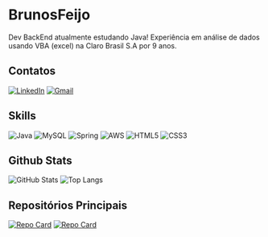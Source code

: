 
# BrunosFeijo
Dev BackEnd atualmente estudando Java!
Experiência em análise de dados usando VBA (excel) na Claro Brasil S.A por 9 anos.

## Contatos
[![LinkedIn](https://img.shields.io/badge/LinkedIn-000?style=for-the-badge&logo=linkedin&logoColor=0E76A8)](https://www.linkedin.com/in/bruno-feij%C3%B3/) [![Gmail](https://img.shields.io/badge/Gmail-D14836?style=for-the-badge&logo=gmail&logoColor=white)](mailto:sfeijo.bruno@gmail.com)



## Skills
![Java](https://img.shields.io/badge/java-%23ED8B00.svg?style=for-the-badge&logo=openjdk&logoColor=black) ![MySQL](https://img.shields.io/badge/mysql-%2300f.svg?style=for-the-badge&logo=mysql&logoColor=white) ![Spring](https://img.shields.io/badge/spring-%236DB33F.svg?style=for-the-badge&logo=spring&logoColor=white) 
![AWS](https://img.shields.io/badge/AWS-%23FF9900.svg?style=for-the-badge&logo=amazon-aws&logoColor=black) ![HTML5](https://img.shields.io/badge/HTML5-000?style=for-the-badge&logo=html5) ![CSS3](https://img.shields.io/badge/CSS3-000?style=for-the-badge&logo=css3&logoColor=264CE4)

## Github Stats
![GitHub Stats](https://github-readme-stats.vercel.app/api?username=BrunosFeijo&theme=transparent&bg_color=000&border_color=30A3DC&show_icons=true&icon_color=30A3DC&title_color=E94D5F&text_color=FFF&hide_title=true) 
![Top Langs](https://github-readme-stats-git-masterrstaa-rickstaa.vercel.app/api/top-langs/?username=BrunosFeijo&layout=compact&bg_color=000&border_color=30A3DC&title_color=E94D5F&text_color=FFF)

## Repositórios Principais
[![Repo Card](https://github-readme-stats.vercel.app/api/pin/?username=BrunosFeijo&repo=ADS-IFRS&bg_color=000&border_color=30A3DC&show_icons=true&icon_color=30A3DC&title_color=E94D5F&text_color=FFF)](https://github.com/BrunosFeijo/ADS-IFRS) [![Repo Card](https://github-readme-stats.vercel.app/api/pin/?username=BrunosFeijo&repo=Exercicios_Java_Udemy_Cod3r&bg_color=000&border_color=30A3DC&show_icons=true&icon_color=30A3DC&title_color=E94D5F&text_color=FFF)](https://github.com/BrunosFeijo/Exercicios_Java_Udemy_Cod3r)
